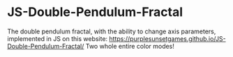# JS-Double-Pendulum-Fractal
The double pendulum fractal, with the ability to change axis parameters, implemented in JS on this website:
    https://purplesunsetgames.github.io/JS-Double-Pendulum-Fractal/ 
Two whole entire color modes!
